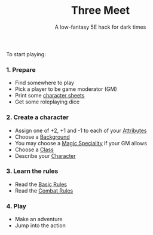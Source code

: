 <header>

# Three Meet

<p class="subheading">A low-fantasy 5E hack for dark times</p>

</header>

To start playing:

<section class="summaries">

<section class="summary">

### 1. Prepare

  + Find somewhere to play
  + Pick a player to be game moderator (GM)
  + Print some [character sheets](https://github.com/grislyeye/three-meet-char-sheet/releases/download/v0.1.0/three-meet-char-sheet-0.1.0.pdf)
  + Get some roleplaying dice

</section>

<section class="summary">

### 2. Create a character

  + Assign one of +2, +1 and -1 to each of your [Attributes](pages/characters/attributes.md)
  + Choose a [Background](pages/backgrounds/index.md)
  + You may choose a [Magic Speciality](pages/backgrounds/magic.md) if your GM allows
  + Choose a [Class](pages/classes/index.md)
  + Describe your [Character](pages/characters/describing.md)

</section>

<section class="summary">

### 3. Learn the rules

  + Read the [Basic Rules](pages/rules.md)
  + Read the [Combat Rules](pages/combat.md)

</section>

<section class="summary">

### 4. Play

  + Make an adventure
  + Jump into the action

</section>

</section>
